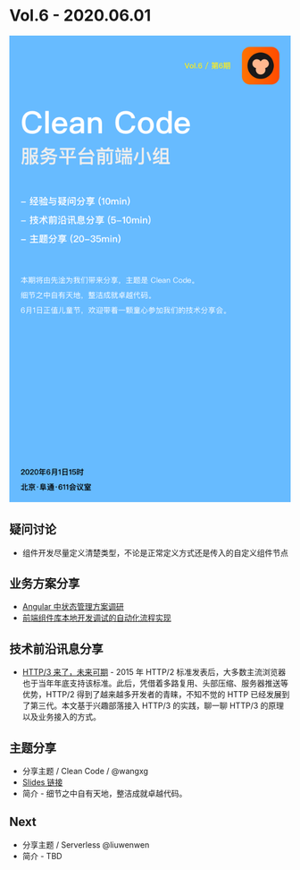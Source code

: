 # Vol.6 - 2020.06.01

![](./poster/Vol.6.png )

## 疑问讨论

* 组件开发尽量定义清楚类型，不论是正常定义方式还是传入的自定义组件节点

## 业务方案分享

* [Angular 中状态管理方案调研](https://hijiangtao.github.io/2020/05/08/Angular-State-Management-Invest-Report/)
* [前端组件库本地开发调试的自动化流程实现](https://hijiangtao.github.io/2020/05/21/A-Better-Library-Development-Workflow/)

## 技术前沿讯息分享

* [HTTP/3 来了，未来可期](https://mp.weixin.qq.com/s/B7jnJUkAFIxVmQpv1cOaYg) - 2015 年 HTTP/2 标准发表后，大多数主流浏览器也于当年年底支持该标准。此后，凭借着多路复用、头部压缩、服务器推送等优势，HTTP/2 得到了越来越多开发者的青睐，不知不觉的 HTTP 已经发展到了第三代。本文基于兴趣部落接入 HTTP/3 的实践，聊一聊 HTTP/3 的原理以及业务接入的方式。

## 主题分享

* 分享主题 / Clean Code /  @wangxg
* [Slides 链接](./slides/2020-06-01-Clean-Code.pdf)
* 简介 - 细节之中自有天地，整洁成就卓越代码。

## Next

* 分享主题 / Serverless @liuwenwen
* 简介 - TBD
